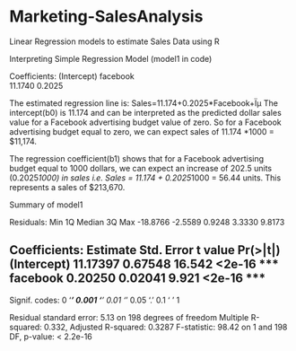 # Marketing-SalesAnalysis
Linear Regression models to estimate Sales Data using R

Interpreting Simple Regression Model (model1 in code)

Coefficients:
(Intercept)     facebook  
    11.1740       0.2025 
    
The estimated regression line is: Sales=11.174+0.2025*Facebook+Ïµ
The intercept(b0) is 11.174 and can be interpreted as the predicted dollar sales value 
for a Facebook advertising budget value of zero. So for a Facebook advertising budget equal 
to zero, we can expect sales of 11.174 *1000 = $11,174.

The regression coefficient(b1) shows that for a Facebook advertising budget equal to 1000 dollars, 
we can expect an increase of 202.5 units (0.2025*1000) in sales 
i.e. Sales = 11.174 + 0.2025*1000 = 56.44 units. This represents a sales of $213,670.


Summary of model1 

Residuals:
     Min       1Q   Median       3Q      Max 
-18.8766  -2.5589   0.9248   3.3330   9.8173 

Coefficients:
            Estimate Std. Error t value Pr(>|t|)    
(Intercept) 11.17397    0.67548  16.542   <2e-16 ***
facebook     0.20250    0.02041   9.921   <2e-16 ***
---
Signif. codes:  0 ‘***’ 0.001 ‘**’ 0.01 ‘*’ 0.05 ‘.’ 0.1 ‘ ’ 1

Residual standard error: 5.13 on 198 degrees of freedom
Multiple R-squared:  0.332,	Adjusted R-squared:  0.3287 
F-statistic: 98.42 on 1 and 198 DF,  p-value: < 2.2e-16
